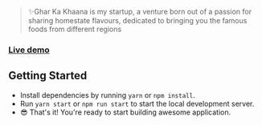 > ✨Ghar Ka Khaana is my startup, a venture born out of a
passion for sharing homestate flavours, dedicated to
bringing you the famous foods from different regions

### [Live demo](https://react-quick-food.firebaseapp.com/)

## Getting Started

- Install dependencies by running `yarn` or `npm install`.
- Run `yarn start` or `npm run start` to start the local development server.
- 😎 That's it! You're ready to start building awesome application.
